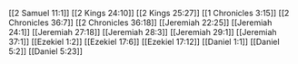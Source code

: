 [[2 Samuel 11:1]]
[[2 Kings 24:10]]
[[2 Kings 25:27]]
[[1 Chronicles 3:15]]
[[2 Chronicles 36:7]]
[[2 Chronicles 36:18]]
[[Jeremiah 22:25]]
[[Jeremiah 24:1]]
[[Jeremiah 27:18]]
[[Jeremiah 28:3]]
[[Jeremiah 29:1]]
[[Jeremiah 37:1]]
[[Ezekiel 1:2]]
[[Ezekiel 17:6]]
[[Ezekiel 17:12]]
[[Daniel 1:1]]
[[Daniel 5:2]]
[[Daniel 5:23]]
